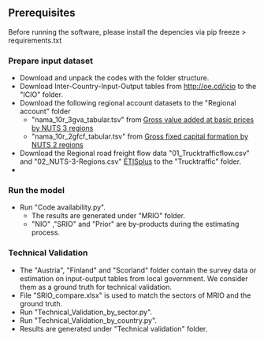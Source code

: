## Prerequisites
Before running the software, please install the depencies via pip freeze > requirements.txt

### Prepare input dataset      
- Download and unpack the codes with the folder structure. 
- Download Inter-Country-Input-Output tables from http://oe.cd/icio to the "ICIO" folder.
- Download the following regional account datasets to the "Regional account" folder
  -  "nama_10r_3gva_tabular.tsv" from [Gross value added at basic prices by NUTS 3 regions](https://ec.europa.eu/eurostat/databrowser/view/nama_10r_3gva/default/table?lang=en)
  -  "nama_10r_2gfcf_tabular.tsv" from [Gross fixed capital formation by NUTS 2 regions](https://ec.europa.eu/eurostat/databrowser/view/nama_10r_2gfcf/default/table?lang=en)
- Download the Regional road freight flow data "01_Trucktrafficflow.csv" and "02_NUTS-3-Regions.csv" [ETISplus](https://data.mendeley.com/datasets/py2zkrb65h "Named link title") to the "Trucktraffic" folder.
- 
 

### Run the model
- Run "Code availability.py".
  - The results are generated under "MRIO" folder.
  - "NIO" ,"SRIO" and "Prior" are by-products during the estimating process. 

### Technical Validation
- The "Austria", "Finland" and "Scorland" folder contain the survey data or estimation on input-output tables from local government. We consider them as a ground truth for technical validation.
- File "SRIO_compare.xlsx" is used to match the sectors of MRIO and the ground truth.
- Run "Technical_Validation_by_sector.py".
- Run "Technical_Validation_by_country.py".
- Results are generated under "Technical validation" folder.

